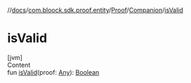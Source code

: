 //[docs](../../../index.md)/[com.bloock.sdk.proof.entity](../../index.md)/[Proof](../index.md)/[Companion](index.md)/[isValid](is-valid.md)



# isValid  
[jvm]  
Content  
fun [isValid](is-valid.md)(proof: [Any](https://kotlinlang.org/api/latest/jvm/stdlib/kotlin/-any/index.html)): [Boolean](https://kotlinlang.org/api/latest/jvm/stdlib/kotlin/-boolean/index.html)  



